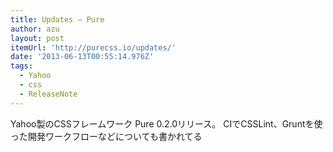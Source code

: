 ```yaml
---
title: Updates – Pure
author: azu
layout: post
itemUrl: 'http://purecss.io/updates/'
date: '2013-06-13T00:55:14.976Z'
tags:
  - Yahoo
  - css
  - ReleaseNote
---
```

Yahoo製のCSSフレームワーク Pure 0.2.0リリース。
CIでCSSLint、Gruntを使った開発ワークフローなどについても書かれてる
